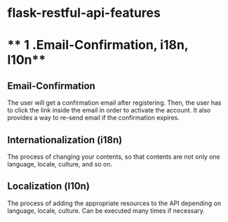 # flask-restful-api-features

# ** 1 .Email-Confirmation, i18n, l10n**
## Email-Confirmation
The user will get a confirmation email after registering. Then, the user has to click the link inside the email in order to activate the account. It also provides a way to re-send email if the confirmation expires.<br>
## Internationalization (i18n)
The process of changing your contents, so that contents are not only one language, locale, culture, and so on.<br>
## Localization (l10n)
The process of adding the appropriate resources to the API depending on language, locale, culture.  Can be executed many times if necessary.<br>